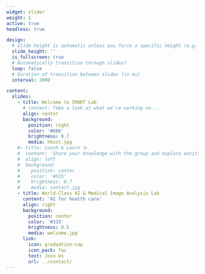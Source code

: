 ```yaml
---
widget: slider
weight: 1
active: true
headless: true

design:
  # Slide height is automatic unless you force a specific height (e.g. '400px')
  slide_height: ''
  is_fullscreen: true
  # Automatically transition through slides?
  loop: false
  # Duration of transition between slides (in ms)
  interval: 2000

content:
  slides:
    - title: Welcome to SMART Lab
      # content: Take a look at what we're working on...
      align: center
      background:
        position: right
        color: '#666'
        brightness: 0.7
        media: hkust.jpg
    #- title: Lunch & Learn ☕️
    #  content: 'Share your knowledge with the group and explore exciting new topics together!'
    #  align: left
    #  background:
    #    position: center
    #    color: '#555'
    #    brightness: 0.7
    #    media: contact.jpg
    - title: World-Class AI & Medical Image Analysis Lab
      content: 'AI for health care'
      align: right
      background:
        position: center
        color: '#333'
        brightness: 0.5
        media: welcome.jpg
      link:
        icon: graduation-cap
        icon_pack: fas
        text: Join Us
        url: ../contact/
---
```


